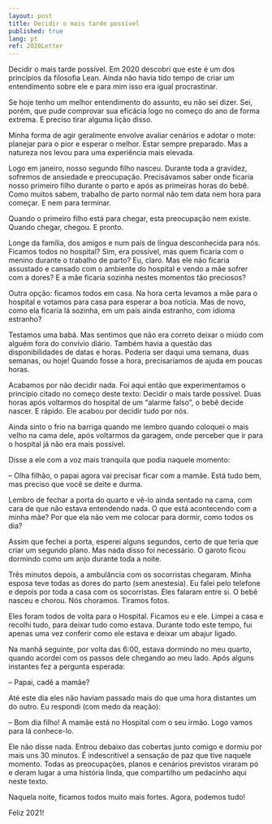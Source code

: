 ```yaml
---
layout: post
title: Decidir o mais tarde possível
published: true
lang: pt
ref: 2020Letter
---
```


Decidir o mais tarde possível. Em 2020 descobri que este é um dos princípios da filosofia Lean. Ainda não havia tido tempo de criar um entendimento sobre ele e para mim isso era igual procrastinar.

Se hoje tenho um melhor entendimento do assunto, eu não sei dizer. Sei, porém, que pude comprovar sua eficácia logo no começo do ano de forma extrema. E preciso tirar alguma lição disso.

Minha forma de agir geralmente envolve avaliar cenários e adotar o mote: planejar para o pior e esperar o melhor. Estar sempre preparado. Mas a natureza nos levou para uma experiência mais elevada.

Logo em janeiro, nosso segundo filho nasceu. Durante toda a gravidez, sofremos de ansiedade e preocupação. Precisávamos saber onde ficaria nosso primeiro filho durante o parto e após as primeiras horas do bebê. Como muitos sabem, trabalho de parto normal não tem data nem hora para começar. E nem para terminar.

Quando o primeiro filho está para chegar, esta preocupação nem existe. Quando chegar, chegou. E pronto.

Longe da família, dos amigos e num país de língua desconhecida para nós. Ficamos todos no hospital? Sim, era possível, mas quem ficaria com o menino durante o trabalho de parto? Eu, claro. Mas ele não ficaria assustado e cansado com o ambiente do hospital e vendo a mãe sofrer com a dores? E a mãe ficaria sozinha nestes momentos tão preciosos?

Outra opção: ficamos todos em casa. Na hora certa levamos a mãe para o hospital e votamos para casa para esperar a boa notícia. Mas de novo, como ela ficaria lá sozinha, em um país ainda estranho, com idioma estranho?

Testamos uma babá. Mas sentimos que não era correto deixar o miúdo com alguém fora do convívio diário. Também havia a questão das disponibilidades de datas e horas. Poderia ser daqui uma semana, duas semanas, ou hoje! Quando fosse a hora, precisaríamos de ajuda em poucas horas.

Acabamos por não decidir nada. Foi aqui então que experimentamos o princípio citado no começo deste texto: Decidir o mais tarde possível. Duas horas após voltarmos do hospital de um “alarme falso”, o bebê decide nascer. E rápido. Ele acabou por decidir tudo por nós.

Ainda sinto o frio na barriga quando me lembro quando coloquei o mais velho na cama dele, após voltarmos da garagem, onde perceber que ir para o hospital já não era mais possível.

 Disse a ele com a voz mais tranquila que podia naquele momento:

&ndash; Olha filhão, o papai agora vai precisar ficar com a mamãe. Está tudo bem, mas preciso que você se deite e durma.

Lembro de fechar a porta do quarto e vê-lo ainda sentado na cama, com cara de que não estava entendendo nada. O que está acontecendo com a minha mãe? Por que ela não vem me colocar para dormir, como todos os dia?

Assim que fechei a porta, esperei alguns segundos, certo de que teria que criar um segundo plano. Mas nada disso foi necessário. O garoto ficou dormindo como um anjo durante toda a noite.

Três minutos depois, a ambulância com os socorristas chegaram. Minha esposa teve todas as dores do parto (sem anestesia). Eu falei pelo telefone e depois por toda a casa com os socorristas. Eles falaram entre si. O bebê nasceu e chorou. Nós choramos. Tiramos fotos.

Eles foram todos de volta para o Hospital. Ficamos eu e ele. Limpei a casa e recolhi tudo, para deixar tudo como estava. Durante todo este tempo, fui apenas uma vez conferir como ele estava e deixar um abajur ligado.

Na manhã seguinte, por volta das 6:00, estava dormindo no meu quarto, quando acordei com os passos dele chegando ao meu lado. Após alguns instantes fez a pergunta esperada:

&ndash; Papai, cadê a mamãe?

Até este dia eles não haviam passado mais do que uma hora distantes um do outro. Eu respondi (com medo da reação):

&ndash; Bom dia filho! A mamãe está no Hospital com o seu irmão. Logo vamos para lá conhece-lo.

Ele não disse nada. Entrou debaixo das cobertas junto comigo e dormiu por mais uns 30 minutos. É indescritível a sensação de paz que tive naquele momento. Todas as preocupações, planos e cenários previstos viraram pó e deram lugar a uma história linda, que compartilho um pedacinho aqui neste texto.

Naquela noite, ficamos todos muito mais fortes. Agora, podemos tudo!

Feliz 2021!
